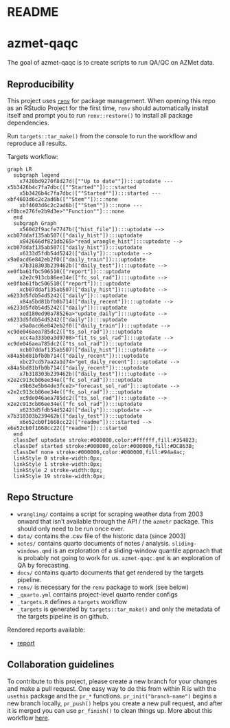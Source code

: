 README
================

<!-- README.md is generated from README.qmd. Please edit that file -->

# azmet-qaqc

<!-- badges: start -->
<!-- badges: end -->

The goal of azmet-qaqc is to create scripts to run QA/QC on AZMet data.

## Reproducibility

This project uses
[`renv`](https://rstudio.github.io/renv/articles/renv.html) for package
management. When opening this repo as an RStudio Project for the first
time, `renv` should automatically install itself and prompt you to run
`renv::restore()` to install all package dependencies.

Run `targets::tar_make()` from the console to run the workflow and
reproduce all results.

Targets workflow:

``` mermaid
graph LR
  subgraph legend
    x7420bd9270f8d27d([""Up to date""]):::uptodate --- x5b3426b4c7fa7dbc([""Started""]):::started
    x5b3426b4c7fa7dbc([""Started""]):::started --- xbf4603d6c2c2ad6b([""Stem""]):::none
    xbf4603d6c2c2ad6b([""Stem""]):::none --- xf0bce276fe2b9d3e>""Function""]:::none
  end
  subgraph Graph
    x560d2f9acfe7747b(["hist_file"]):::uptodate --> xcb07ddaf135ab507(["daily_hist"]):::uptodate
    x842666df821db265>"read_wrangle_hist"]:::uptodate --> xcb07ddaf135ab507(["daily_hist"]):::uptodate
    x6233d5fdb54d5242(["daily"]):::uptodate --> x9a0acd6e842eb2f0(["daily_train"]):::uptodate
    x7b318303b239462b(["daily_test"]):::uptodate --> xe0fba61fbc506510(["report"]):::uptodate
    x2e2c913cb86ee34e(["fc_sol_rad"]):::uptodate --> xe0fba61fbc506510(["report"]):::uptodate
    xcb07ddaf135ab507(["daily_hist"]):::uptodate --> x6233d5fdb54d5242(["daily"]):::uptodate
    x84a5bd81bfb0b714(["daily_recent"]):::uptodate --> x6233d5fdb54d5242(["daily"]):::uptodate
    xed180ed90a78526a>"update_daily"]:::uptodate --> x6233d5fdb54d5242(["daily"]):::uptodate
    x9a0acd6e842eb2f0(["daily_train"]):::uptodate --> xc9de046aea785dc2(["ts_sol_rad"]):::uptodate
    xcc4a333b0a3d9708>"fit_ts_sol_rad"]:::uptodate --> xc9de046aea785dc2(["ts_sol_rad"]):::uptodate
    xcb07ddaf135ab507(["daily_hist"]):::uptodate --> x84a5bd81bfb0b714(["daily_recent"]):::uptodate
    xbc27cd57aa2a1d74>"get_daily_recent"]:::uptodate --> x84a5bd81bfb0b714(["daily_recent"]):::uptodate
    x7b318303b239462b(["daily_test"]):::uptodate --> x2e2c913cb86ee34e(["fc_sol_rad"]):::uptodate
    x9b63e5b64de3fce2>"forecast_sol_rad"]:::uptodate --> x2e2c913cb86ee34e(["fc_sol_rad"]):::uptodate
    xc9de046aea785dc2(["ts_sol_rad"]):::uptodate --> x2e2c913cb86ee34e(["fc_sol_rad"]):::uptodate
    x6233d5fdb54d5242(["daily"]):::uptodate --> x7b318303b239462b(["daily_test"]):::uptodate
    x6e52cb0f1668cc22(["readme"]):::started --> x6e52cb0f1668cc22(["readme"]):::started
  end
  classDef uptodate stroke:#000000,color:#ffffff,fill:#354823;
  classDef started stroke:#000000,color:#000000,fill:#DC863B;
  classDef none stroke:#000000,color:#000000,fill:#94a4ac;
  linkStyle 0 stroke-width:0px;
  linkStyle 1 stroke-width:0px;
  linkStyle 2 stroke-width:0px;
  linkStyle 19 stroke-width:0px;
```

## Repo Structure

- `wrangling/` contains a script for scraping weather data from 2003
  onward that isn’t available through the API / the `azmetr` package.
  This should only need to be run once ever.
- `data/` contains the .csv file of the historic data (since 2003)
- `notes/` contains quarto documents of notes / analysis.
  `sliding-windows.qmd` is an exploration of a sliding-window quantile
  approach that is probably not going to work for us. `azmet-qaqc.qmd`
  is an exploration of QA by forecasting.
- `docs/` contains quarto documents that get rendered by the targets
  pipeline.
- `renv/` is necessary for the `renv` package to work (see below)
- `_quarto.yml` contains project-level quarto render configs
- `_targets.R` defines a `targets` workflow
- `_targets` is generated by `targets::tar_make()` and only the metadata
  of the targets pipeline is on github.

Rendered reports available:

- [report](https://cct-datascience.github.io/azmet-qaqc/docs/report.html)

## Collaboration guidelines

To contribute to this project, please create a new branch for your
changes and make a pull request. One easy way to do this from within R
is with the `usethis` package and the `pr_*` functions.
`pr_init("branch-name")` begins a new branch locally, `pr_push()` helps
you create a new pull request, and after it is merged you can use
`pr_finish()` to clean things up. More about this workflow
[here](https://usethis.r-lib.org/articles/pr-functions.html).
